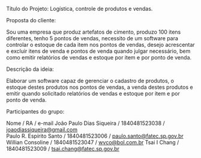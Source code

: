 
Título do Projeto: Logística, controle de produtos e vendas.

Proposta do cliente:

Sou uma empresa que produz artefatos de cimento, produzo 100 itens diferentes, tenho 5 pontos de vendas, necessito de um software para controlar o estoque
de cada item nos pontos de vendas, desejo acrescentar e excluir itens de venda e pontos de venda quando julgar necessário, bem como emitir relatórios   de 
vendas e estoque por item e por ponto de venda. 


Descrição da ideia:
 
Elaborar um software capaz de gerenciar o cadastro de produtos, o estoque destes produtos nos pontos de vendas, a venda destes produtos e emitir    quando 
solicitado relatórios de vendas e estoque por item e por ponto de venda.


Participantes do grupo:

Nome / RA / e-mail
João Paulo Dias Siqueira /  1840481523038 / joaodiassiqueira@gmail.com		
Paulo R. Espírito Santo	 / 1840481523006 / paulo.santo@fatec.sp.gov.br
Willian Consoline / 1840481523047 / wvco@bol.com.br
Tsai I Chang / 1840481523009 / tsai.chang@fatec.sp.gov.br
		

